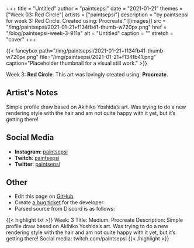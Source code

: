 +++
title =       "Untitled"
author =      "paintsepsi"
date =        "2021-01-21"
themes =      ["Week 03: Red Circle"]
artists =     ["paintsepsi"]
description = "by paintsepsi for week 3: Red Circle. Created using: Procreate."
[[images]]
      src = "/img/paintsepsi/2021-01-21+f134fb41-thumb-w720px.png"
      href = "/blog/paintsepsi-week-3-911a"
      alt = "Untitled"
      caption = ""
      stretch = "cover"
+++

{{< fancybox path="/img/paintsepsi/2021-01-21+f134fb41-thumb-w720px.png" file="/img/paintsepsi/2021-01-21+f134fb41.png" caption="Placeholder thumbnail for a visual still work." >}}


Week 3: **Red Circle**. This art was lovingly created using: **Procreate**.

## Artist's Notes

Simple profile draw based on Akihiko Yoshida’s art. Was trying to do a new rendering style with the hair and am not quite happy with it yet, but it’s getting there!

## Social Media

- **Instagram**: <a href='https://instagram.com/paintsepsi' target='_blank'>paintsepsi</a>
- **Twitch**: <a href='https://twitch.tv/paintsepsi' target='_blank'>paintsepsi</a>
- **Twitter**: <a href='https://twitter.com/paintsepsi' target='_blank'>paintsepsi</a>

## Other

- Edit this page on [GitHub](https://github.com/teaminkling/web-refresh/edit/main/content/blog/paintsepsi-week-3-911a.md).
- Create [a bug ticket](https://github.com/teaminkling/web-refresh/issues/new?assignees=&labels=bug&template=problem-report.md&title=) for the developer.
- Parsed source from Discord is as follows:

{{< highlight txt >}}
Week: 3
Title: 
Medium: Procreate
Description: Simple profile draw based on Akihiko Yoshida’s art. Was trying to do a new rendering style with the hair and am not quite happy with it yet, but it’s getting there!
Social media: twitch.com/paintsepsi
{{< /highlight >}}